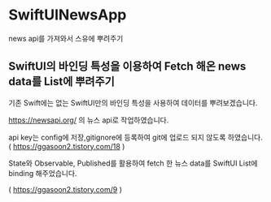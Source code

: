 # SwiftUINewsApp
news api를 가져와서 스유에 뿌려주기

## SwiftUI의 바인딩 특성을 이용하여 Fetch 해온 news data를 List에 뿌려주기

기존 Swift에는 없는 SwiftUI만의 바인딩 특성을 사용하여 데이터를 뿌려보겠습니다.

https://newsapi.org/ 의 뉴스 api로 작업하였습니다.

api key는 config에 저장,gitignore에 등록하여 git에 업로드 되지 않도록 하였습니다. ( https://ggasoon2.tistory.com/18 )

State와 Observable, Published를 활용하여 fetch 한 뉴스 data를 SwiftUI List에 binding 해주었습니다.

( https://ggasoon2.tistory.com/9 )
